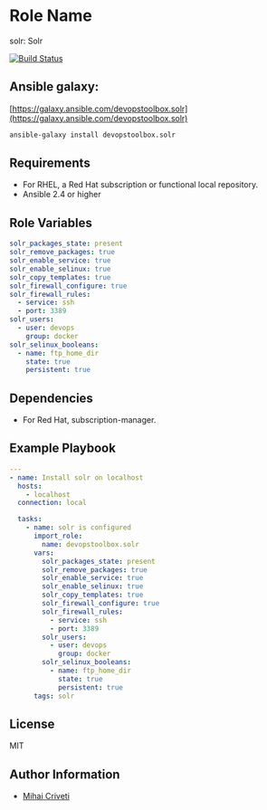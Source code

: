 Role Name
=========

solr: Solr

[![Build Status](https://travis-ci.org/cmihai-ansible/solr.svg?branch=master)](https://travis-ci.org/cmihai-ansible/solr)

Ansible galaxy:
---------------

[https://galaxy.ansible.com/devopstoolbox.solr](https://galaxy.ansible.com/devopstoolbox.solr)

```bash
ansible-galaxy install devopstoolbox.solr
```

Requirements
------------

- For RHEL, a Red Hat subscription or functional local repository.
- Ansible 2.4 or higher

Role Variables
--------------

```yaml
solr_packages_state: present
solr_remove_packages: true
solr_enable_service: true
solr_enable_selinux: true
solr_copy_templates: true
solr_firewall_configure: true
solr_firewall_rules:
  - service: ssh
  - port: 3389
solr_users:
  - user: devops
    group: docker
solr_selinux_booleans:
  - name: ftp_home_dir
    state: true
    persistent: true
```

Dependencies
------------

- For Red Hat, subscription-manager.

Example Playbook
----------------

```yaml
---
- name: Install solr on localhost
  hosts:
    - localhost
  connection: local

  tasks:
    - name: solr is configured
      import_role:
        name: devopstoolbox.solr
      vars:
        solr_packages_state: present
        solr_remove_packages: true
        solr_enable_service: true
        solr_enable_selinux: true
        solr_copy_templates: true
        solr_firewall_configure: true
        solr_firewall_rules:
          - service: ssh
          - port: 3389
        solr_users:
          - user: devops
            group: docker
        solr_selinux_booleans:
          - name: ftp_home_dir
            state: true
            persistent: true
      tags: solr
```

License
-------

MIT

Author Information
------------------

- [Mihai Criveti](https://www.linkedin.com/in/crivetimihai)

